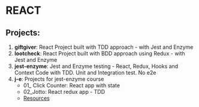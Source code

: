 # REACT

## Projects:
1. **giftgiver**: React Project built with TDD approach - with Jest and Enzyme
2. **lootcheck**: React Project built with BDD approach using Redux - with Jest and Enzyme
3. **jest-enzyme**: Jest and Enzyme testing - React, Redux, Hooks and Context Code with TDD. Unit and Integration test. No e2e
4. **j-e**: Projects for jest-enzyme course
    * 01_ Click Counter: React app with state
    * 02_Jotto: React redux app - TDD
    * [Resources](https://github.com/bonnie/udemy-react-testing-projects)
   